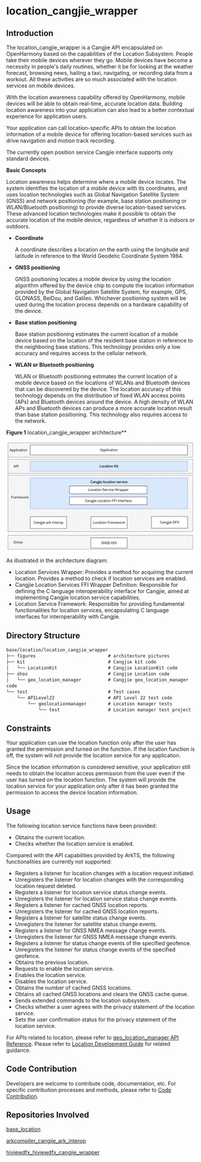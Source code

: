 # location_cangjie_wrapper

## Introduction

The location_cangjie_wrapper is a Cangjie API encapsulated on OpenHarmony based on the capabilities of the Location Subsystem. People take their mobile devices wherever they go. Mobile devices have become a necessity in people's daily routines, whether it be for looking at the weather forecast, browsing news, hailing a taxi, navigating, or recording data from a workout. All these activities are so much associated with the location services on mobile devices.

With the location awareness capability offered by OpenHarmony, mobile devices will be able to obtain real-time, accurate location data. Building location awareness into your application can also lead to a better contextual experience for application users.

Your application can call location-specific APIs to obtain the location information of a mobile device for offering location-based services such as drive navigation and motion track recording.

The currently open position service Cangjie interface supports only standard devices.

**Basic Concepts**

Location awareness helps determine where a mobile device locates. The system identifies the location of a mobile device with its coordinates, and uses location technologies such as Global Navigation Satellite System (GNSS) and network positioning (for example, base station positioning or WLAN/Bluetooth positioning) to provide diverse location-based services. These advanced location technologies make it possible to obtain the accurate location of the mobile device, regardless of whether it is indoors or outdoors.

-   **Coordinate**

    A coordinate describes a location on the earth using the longitude and latitude in reference to the World Geodetic Coordinate System 1984.

-   **GNSS positioning**

    GNSS positioning locates a mobile device by using the location algorithm offered by the device chip to compute the location information provided by the Global Navigation Satellite System, for example, GPS, GLONASS, BeiDou, and Galileo. Whichever positioning system will be used during the location process depends on a hardware capability of the device.

-   **Base station positioning**

    Base station positioning estimates the current location of a mobile device based on the location of the resident base station in reference to the neighboring base stations. This technology provides only a low accuracy and requires access to the cellular network.

-   **WLAN or Bluetooth positioning**

    WLAN or Bluetooth positioning estimates the current location of a mobile device based on the locations of WLANs and Bluetooth devices that can be discovered by the device. The location accuracy of this technology depends on the distribution of fixed WLAN access points (APs) and Bluetooth devices around the device. A high density of WLAN APs and Bluetooth devices can produce a more accurate location result than base station positioning. This technology also requires access to the network.

**Figure 1** location_cangjie_wrapper architecture**  

![](figures/location_cangjie_wrapper_architecture_en.png)

As illustrated in the architecture diagram:
- Location Services Wrapper: Provides a method for acquiring the current location. Provides a method to check if location services are enabled.
- Cangjie Location Services FFI Wrapper Definition: Responsible for defining the C language interoperability interface for Cangjie, aimed at implementing Cangjie location service capabilities.
- Location Service Framework: Responsible for providing fundamental functionalities for location services, encapsulating C language interfaces for interoperability with Cangjie.

## Directory Structure

```
base/location/location_cangjie_wrapper
├── figures                           # architecture pictures
├── kit                               # Cangjie kit code
│   └── LocationKit                   # Cangjie LocationKit code
├── ohos                              # Cangjie Location code
│   └── geo_location_manager          # Cangjie geo_location_manager code
└── test                              # Test cases
    └── APILevel22                    # API Level 22 test code
        └── geolocationmanager        # Location manager tests
            └── test                  # Location manager test project
```

## Constraints

Your application can use the location function only after the user has granted the permission and turned on the function. If the location function is off, the system will not provide the location service for any application.

Since the location information is considered sensitive, your application still needs to obtain the location access permission from the user even if the user has turned on the location function. The system will provide the location service for your application only after it has been granted the permission to access the device location information.

## Usage

The following location service functions have been provided:

- Obtains the current location.
- Checks whether the location service is enabled.

Compared with the API capabilities provided by ArkTS, the following functionalities are currently not supported:

- Registers a listener for location changes with a location request initiated.
- Unregisters the listener for location changes with the corresponding location request deleted.
- Registers a listener for location service status change events.
- Unregisters the listener for location service status change events.
- Registers a listener for cached GNSS location reports.
- Unregisters the listener for cached GNSS location reports.
- Registers a listener for satellite status change events.
- Unregisters the listener for satellite status change events.
- Registers a listener for GNSS NMEA message change events.
- Unregisters the listener for GNSS NMEA message change events.
- Registers a listener for status change events of the specified geofence.
- Unregisters the listener for status change events of the specified geofence.
- Obtains the previous location.
- Requests to enable the location service. 
- Enables the location service.
- Disables the location service. 
- Obtains the number of cached GNSS locations.
- Obtains all cached GNSS locations and clears the GNSS cache queue. 
- Sends extended commands to the location subsystem. 
- Checks whether a user agrees with the privacy statement of the location service. 
- Sets the user confirmation status for the privacy statement of the location service.

For APIs related to location, please refer to [geo_location_manager API Reference](https://gitcode.com/openharmony-sig/arkcompiler_cangjie_ark_interop/tree/master/doc/API_Reference/source_en/apis/LocationKit). Please refer to [Location Development Guide](https://gitcode.com/openharmony-sig/arkcompiler_cangjie_ark_interop/tree/master/doc/Dev_Guide/source_en/location/cj-location-guidelines.md) for related guidance.

## Code Contribution

Developers are welcome to contribute code, documentation, etc. For specific contribution processes and methods, please refer to [Code Contribution](https://gitcode.com/openharmony/docs/blob/master/en/contribute/code-contribution.md).

## Repositories Involved

[base_location](https://gitcode.com/openharmony/base_location/blob/master/README.en.md)

[arkcompiler_cangjie_ark_interop](https://gitcode.com/openharmony-sig/arkcompiler_cangjie_ark_interop/blob/master/README.md)

[hiviewdfx_hiviewdfx_cangjie_wrapper](https://gitcode.com/openharmony-sig/hiviewdfx_hiviewdfx_cangjie_wrapper/blob/master/README.md)